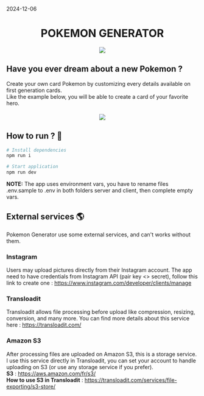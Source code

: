 2024-12-06

<h1 align="center">POKEMON GENERATOR</h1>  

<p align='center'>
  <img src="client/src/assets/img/pokeball.png" />
</p>

## Have you ever dream about a new Pokemon ?  
Create your own card Pokemon by customizing every details available on first generation cards.  
Like the example below, you will be able to create a card of your favorite hero.
  
<p align='center' style='margin: 20px 0'>
  <img src="client/src/assets/img/markinou.png" />
</p>
  
## How to run ? 🚀

``` bash
# Install dependencies
npm run i

# Start application
npm run dev
```
**NOTE:** The app uses environment vars, you have to rename files .env.sample to .env in both folders server and client, then complete empty vars.

## External services 🌎
Pokemon Generator use some external services, and can't works without them.

### Instagram 
Users may upload pictures directly from their Instagram account. The app need to have credentials from Instagram API (pair key <> secret), follow this link to create one : https://www.instagram.com/developer/clients/manage

### Transloadit
Transloadit allows file processing before upload like compression, resizing, conversion, and many more. You can find more details about this service here : https://transloadit.com/

### Amazon S3
After processing files are uploaded on Amazon S3, this is a storage service. I use this service directly in Transloadit, you can set your account to handle uploading on S3 (or use any storage service if you prefer).  
**S3** : https://aws.amazon.com/fr/s3/  
**How to use S3 in Transloadit** : https://transloadit.com/services/file-exporting/s3-store/
